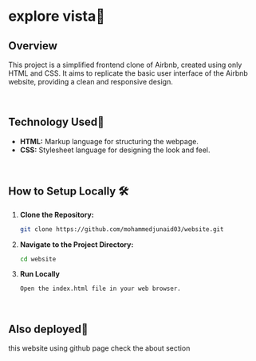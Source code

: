 # explore vista🏡



## Overview
This project is a simplified frontend clone of Airbnb, created using only HTML and CSS. It aims to replicate the basic user interface of the Airbnb website, providing a clean and responsive design.

<br>

## Technology Used🚀

- **HTML:** Markup language for structuring the webpage.
- **CSS:** Stylesheet language for designing the look and feel.


<br>

## How to Setup Locally 🛠️

1. **Clone the Repository:**
   ```bash
   git clone https://github.com/mohammedjunaid03/website.git

2. **Navigate to the Project Directory:**
   ```bash
   cd website

3. **Run Locally**
   ```bash
   Open the index.html file in your web browser.

  <br>
   
## Also deployed🚀
 this website using github page check the about section



